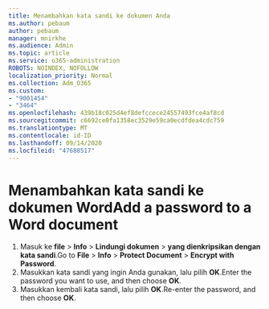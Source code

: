 ```yaml
---
title: Menambahkan kata sandi ke dokumen Anda
ms.author: pebaum
author: pebaum
manager: mnirkhe
ms.audience: Admin
ms.topic: article
ms.service: o365-administration
ROBOTS: NOINDEX, NOFOLLOW
localization_priority: Normal
ms.collection: Adm_O365
ms.custom:
- "9001454"
- "3464"
ms.openlocfilehash: 439b18c025d4ef8defccece24557493fce4af8cd
ms.sourcegitcommit: c6692ce0fa1358ec3529e59ca0ecdfdea4cdc759
ms.translationtype: MT
ms.contentlocale: id-ID
ms.lasthandoff: 09/14/2020
ms.locfileid: "47688517"
---
```

# <a name="add-a-password-to-a-word-document"></a><span data-ttu-id="23315-102">Menambahkan kata sandi ke dokumen Word</span><span class="sxs-lookup"><span data-stu-id="23315-102">Add a password to a Word document</span></span>

1. <span data-ttu-id="23315-103">Masuk ke **file**  >  **Info**  >  **Lindungi dokumen**  >  **yang dienkripsikan dengan kata sandi**.</span><span class="sxs-lookup"><span data-stu-id="23315-103">Go to **File** > **Info** > **Protect Document** > **Encrypt with Password**.</span></span>
2. <span data-ttu-id="23315-104">Masukkan kata sandi yang ingin Anda gunakan, lalu pilih **OK**.</span><span class="sxs-lookup"><span data-stu-id="23315-104">Enter the password you want to use, and then choose **OK**.</span></span>
3. <span data-ttu-id="23315-105">Masukkan kembali kata sandi, lalu pilih **OK**.</span><span class="sxs-lookup"><span data-stu-id="23315-105">Re-enter the password, and then choose **OK**.</span></span>